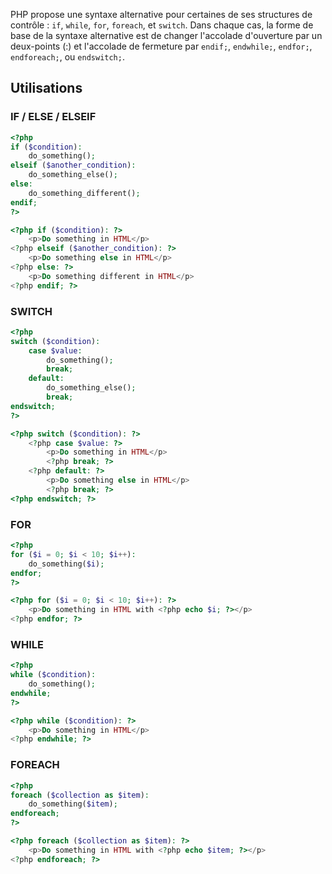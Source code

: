 PHP propose une syntaxe alternative pour certaines de ses structures de contrôle : ```if```, ```while```, ```for```, ```foreach```, et ```switch```. Dans chaque cas, la forme de base de la syntaxe alternative est de changer l'accolade d'ouverture par un deux-points (:) et l'accolade de fermeture par ```endif;```, ```endwhile;```, ```endfor;```, ```endforeach;```, ou ```endswitch;```.

## Utilisations

### IF / ELSE / ELSEIF

``` php
<?php
if ($condition):
    do_something();
elseif ($another_condition):
    do_something_else();
else:
    do_something_different();
endif;
?>

<?php if ($condition): ?>
    <p>Do something in HTML</p>
<?php elseif ($another_condition): ?>
    <p>Do something else in HTML</p>
<?php else: ?>
    <p>Do something different in HTML</p>
<?php endif; ?>
```

### SWITCH

``` php
<?php
switch ($condition):
    case $value:
        do_something();
        break;
    default:
        do_something_else();
        break;
endswitch;
?>

<?php switch ($condition): ?>
    <?php case $value: ?>
        <p>Do something in HTML</p>
        <?php break; ?>
    <?php default: ?>
        <p>Do something else in HTML</p>
        <?php break; ?>
<?php endswitch; ?>
```

### FOR

``` php
<?php
for ($i = 0; $i < 10; $i++):
    do_something($i);
endfor;
?>

<?php for ($i = 0; $i < 10; $i++): ?>
    <p>Do something in HTML with <?php echo $i; ?></p>
<?php endfor; ?>
```

### WHILE

``` php
<?php
while ($condition):
    do_something();
endwhile;
?>

<?php while ($condition): ?>
    <p>Do something in HTML</p>
<?php endwhile; ?>
```

### FOREACH

``` php
<?php
foreach ($collection as $item):
    do_something($item);
endforeach;
?>

<?php foreach ($collection as $item): ?>
    <p>Do something in HTML with <?php echo $item; ?></p>
<?php endforeach; ?>
```